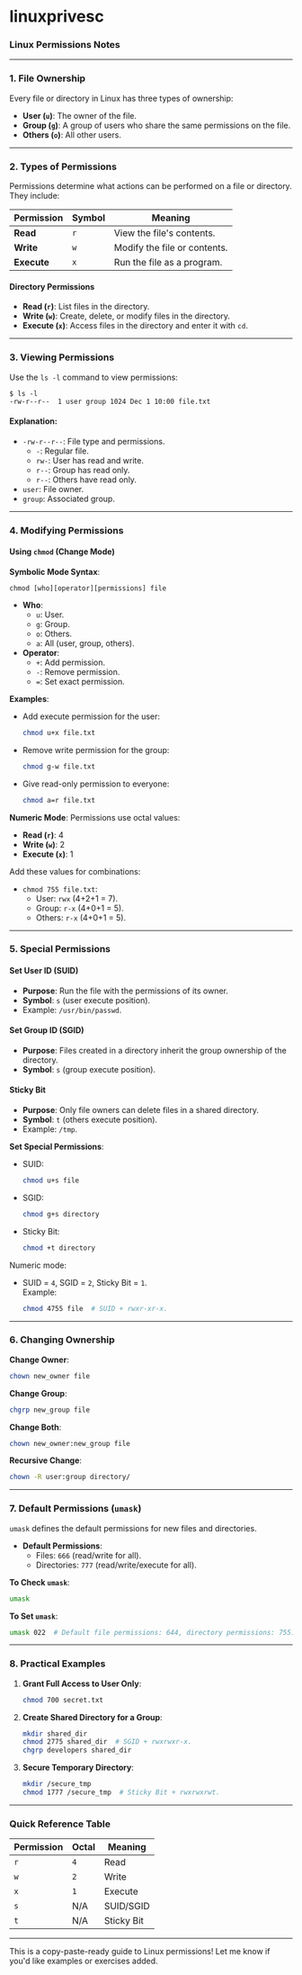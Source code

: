 # linuxprivesc
### **Linux Permissions Notes**

---

### **1. File Ownership**
Every file or directory in Linux has three types of ownership:  
- **User (`u`)**: The owner of the file.  
- **Group (`g`)**: A group of users who share the same permissions on the file.  
- **Others (`o`)**: All other users.  

---

### **2. Types of Permissions**
Permissions determine what actions can be performed on a file or directory. They include:

| **Permission** | **Symbol** | **Meaning**                 |
|----------------|------------|-----------------------------|
| **Read**       | `r`        | View the file's contents.   |
| **Write**      | `w`        | Modify the file or contents.|
| **Execute**    | `x`        | Run the file as a program.  |

#### **Directory Permissions**
- **Read (`r`)**: List files in the directory.
- **Write (`w`)**: Create, delete, or modify files in the directory.
- **Execute (`x`)**: Access files in the directory and enter it with `cd`.

---

### **3. Viewing Permissions**
Use the `ls -l` command to view permissions:

```
$ ls -l
-rw-r--r--  1 user group 1024 Dec 1 10:00 file.txt
```

#### **Explanation**:
- `-rw-r--r--`: File type and permissions.
  - `-`: Regular file.
  - `rw-`: User has read and write.
  - `r--`: Group has read only.
  - `r--`: Others have read only.
- `user`: File owner.
- `group`: Associated group.

---

### **4. Modifying Permissions**

#### **Using `chmod` (Change Mode)**

**Symbolic Mode Syntax**:
```
chmod [who][operator][permissions] file
```
- **Who**:
  - `u`: User.
  - `g`: Group.
  - `o`: Others.
  - `a`: All (user, group, others).  
- **Operator**:
  - `+`: Add permission.
  - `-`: Remove permission.
  - `=`: Set exact permission.

**Examples**:
- Add execute permission for the user:  
  ```bash
  chmod u+x file.txt
  ```
- Remove write permission for the group:  
  ```bash
  chmod g-w file.txt
  ```
- Give read-only permission to everyone:  
  ```bash
  chmod a=r file.txt
  ```

**Numeric Mode**:
Permissions use octal values:  
- **Read (`r`)**: 4  
- **Write (`w`)**: 2  
- **Execute (`x`)**: 1  

Add these values for combinations:  
- `chmod 755 file.txt`:  
  - User: `rwx` (4+2+1 = 7).  
  - Group: `r-x` (4+0+1 = 5).  
  - Others: `r-x` (4+0+1 = 5).

---

### **5. Special Permissions**

#### **Set User ID (SUID)**  
- **Purpose**: Run the file with the permissions of its owner.  
- **Symbol**: `s` (user execute position).  
- Example: `/usr/bin/passwd`.

#### **Set Group ID (SGID)**  
- **Purpose**: Files created in a directory inherit the group ownership of the directory.  
- **Symbol**: `s` (group execute position).  

#### **Sticky Bit**  
- **Purpose**: Only file owners can delete files in a shared directory.  
- **Symbol**: `t` (others execute position).  
- Example: `/tmp`.

**Set Special Permissions**:
- SUID:  
  ```bash
  chmod u+s file
  ```
- SGID:  
  ```bash
  chmod g+s directory
  ```
- Sticky Bit:  
  ```bash
  chmod +t directory
  ```

Numeric mode:  
- SUID = `4`, SGID = `2`, Sticky Bit = `1`.  
  Example:  
  ```bash
  chmod 4755 file  # SUID + rwxr-xr-x.
  ```

---

### **6. Changing Ownership**

**Change Owner**:  
```bash
chown new_owner file
```

**Change Group**:  
```bash
chgrp new_group file
```

**Change Both**:  
```bash
chown new_owner:new_group file
```

**Recursive Change**:  
```bash
chown -R user:group directory/
```

---

### **7. Default Permissions (`umask`)**

`umask` defines the default permissions for new files and directories.  

- **Default Permissions**:
  - Files: `666` (read/write for all).
  - Directories: `777` (read/write/execute for all).

**To Check `umask`**:  
```bash
umask
```

**To Set `umask`**:  
```bash
umask 022  # Default file permissions: 644, directory permissions: 755.
```

---

### **8. Practical Examples**

1. **Grant Full Access to User Only**:  
   ```bash
   chmod 700 secret.txt
   ```

2. **Create Shared Directory for a Group**:  
   ```bash
   mkdir shared_dir
   chmod 2775 shared_dir  # SGID + rwxrwxr-x.
   chgrp developers shared_dir
   ```

3. **Secure Temporary Directory**:  
   ```bash
   mkdir /secure_tmp
   chmod 1777 /secure_tmp  # Sticky Bit + rwxrwxrwt.
   ```

---

### **Quick Reference Table**

| **Permission** | **Octal** | **Meaning**                  |
|----------------|-----------|------------------------------|
| `r`            | `4`       | Read                        |
| `w`            | `2`       | Write                       |
| `x`            | `1`       | Execute                     |
| `s`            | N/A       | SUID/SGID                   |
| `t`            | N/A       | Sticky Bit                  |

---

This is a copy-paste-ready guide to Linux permissions! Let me know if you'd like examples or exercises added.
